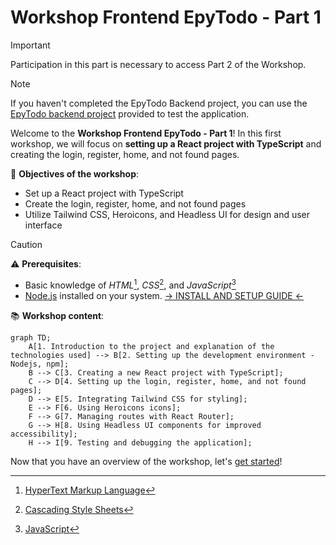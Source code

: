 # Workshop Frontend EpyTodo - Part 1

> [!IMPORTANT]
> Participation in this part is necessary to access Part 2 of the Workshop.

> [!NOTE]
> If you haven't completed the EpyTodo Backend project, you can use the [EpyTodo backend project](../Backend/) provided to test the application.

Welcome to the **Workshop Frontend EpyTodo - Part 1**! In this first workshop, we will focus on __setting up a React project with TypeScript__ and creating the login, register, home, and not found pages.

:checkered_flag: __Objectives of the workshop__:
- Set up a React project with TypeScript
- Create the login, register, home, and not found pages
- Utilize Tailwind CSS, Heroicons, and Headless UI for design and user interface

> [!CAUTION]
> :warning: __Prerequisites__:
> - Basic knowledge of _HTML_[^1], _CSS_[^2], and _JavaScript_[^3]
> - [Node.js](INSTALL%20AND%20SETUP.md#install-nodejs) installed on your system. [-> INSTALL AND SETUP GUIDE <-](INSTALL%20AND%20SETUP.md#install-nodejs)

:books: __Workshop content__:

```mermaid
graph TD;
    A[1. Introduction to the project and explanation of the technologies used] --> B[2. Setting up the development environment - Nodejs, npm];
    B --> C[3. Creating a new React project with TypeScript];
    C --> D[4. Setting up the login, register, home, and not found pages];
    D --> E[5. Integrating Tailwind CSS for styling];
    E --> F[6. Using Heroicons icons];
    F --> G[7. Managing routes with React Router];
    G --> H[8. Using Headless UI components for improved accessibility];
    H --> I[9. Testing and debugging the application];

```


Now that you have an overview of the workshop, let's [get started](SUBJECT.md)!

[^1]: [HyperText Markup Language](https://developer.mozilla.org/en-US/docs/Learn/HTML)
[^2]: [Cascading Style Sheets](https://developer.mozilla.org/en-US/docs/Web/CSS)
[^3]: [JavaScript](https://developer.mozilla.org/en-US/docs/Web/JavaScript)